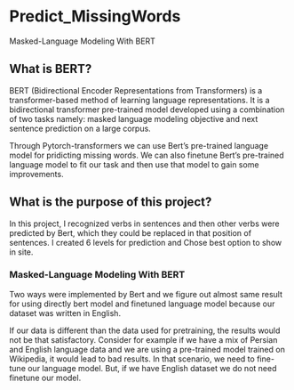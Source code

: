 # Predict_MissingWords
Masked-Language Modeling With BERT

## What is BERT?

BERT (Bidirectional Encoder Representations from Transformers) is a transformer-based method of learning language representations. It is a bidirectional transformer pre-trained model developed using a combination of two tasks namely: masked language modeling objective and next sentence prediction on a large corpus.

Through Pytorch-transformers we can use Bert’s pre-trained language model for pridicting missing words. We can also finetune Bert’s pre-trained language model to fit our task and then use that model to gain some improvements.

## What is the purpose of this project?

In this project, I recognized verbs in sentences and then other verbs were predicted by Bert, which they could be replaced in that position of sentences. I created 6 levels for prediction and Chose best option to show in site.



### Masked-Language Modeling With BERT

Two ways were implemented by Bert and we figure out almost same result for using directly bert model and finetuned language model because our dataset was written in English.

If our data is different than the data used for pretraining, the results would not be that satisfactory. Consider for example if we have a mix of Persian and English language data and we are using a pre-trained model trained on Wikipedia, it would lead to bad results. In that scenario, we need to fine-tune our language model. But, if we have English dataset we do not need finetune our model.
